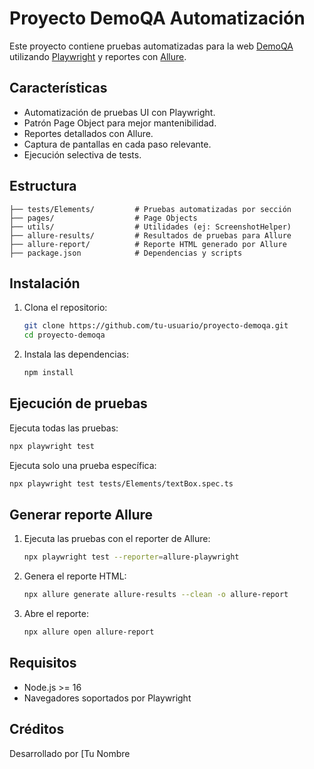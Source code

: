 # Proyecto DemoQA Automatización

Este proyecto contiene pruebas automatizadas para la web [DemoQA](https://demoqa.com/) utilizando [Playwright](https://playwright.dev/) y reportes con [Allure](https://docs.qameta.io/allure/).

## Características

- Automatización de pruebas UI con Playwright.
- Patrón Page Object para mejor mantenibilidad.
- Reportes detallados con Allure.
- Captura de pantallas en cada paso relevante.
- Ejecución selectiva de tests.

## Estructura

```
├── tests/Elements/         # Pruebas automatizadas por sección
├── pages/                  # Page Objects
├── utils/                  # Utilidades (ej: ScreenshotHelper)
├── allure-results/         # Resultados de pruebas para Allure
├── allure-report/          # Reporte HTML generado por Allure
├── package.json            # Dependencias y scripts
```

## Instalación

1. Clona el repositorio:

   ```bash
   git clone https://github.com/tu-usuario/proyecto-demoqa.git
   cd proyecto-demoqa
   ```

2. Instala las dependencias:
   ```bash
   npm install
   ```

## Ejecución de pruebas

Ejecuta todas las pruebas:

```bash
npx playwright test
```

Ejecuta solo una prueba específica:

```bash
npx playwright test tests/Elements/textBox.spec.ts
```

## Generar reporte Allure

1. Ejecuta las pruebas con el reporter de Allure:

   ```bash
   npx playwright test --reporter=allure-playwright
   ```

2. Genera el reporte HTML:

   ```bash
   npx allure generate allure-results --clean -o allure-report
   ```

3. Abre el reporte:
   ```bash
   npx allure open allure-report
   ```

## Requisitos

- Node.js >= 16
- Navegadores soportados por Playwright

## Créditos

Desarrollado por [Tu Nombre
